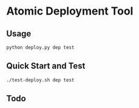 # Atomic Deployment Tool
## Usage
```
python deploy.py dep test
```
## Quick Start and Test 
```
./test-deploy.sh dep test
```

## Todo
